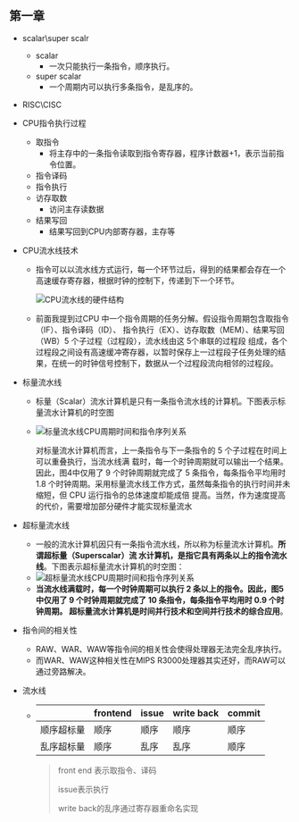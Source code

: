 ## 第一章

* scalar\super scalr

  * scalar
    * 一次只能执行一条指令，顺序执行。
  * super scalar
    * 一个周期内可以执行多条指令，是乱序的。

* RISC\CISC

* CPU指令执行过程

  * 取指令
    * 将主存中的一条指令读取到指令寄存器，程序计数器+1，表示当前指令位置。
  * 指令译码
  * 指令执行
  * 访存取数
    * 访问主存读数据
  * 结果写回
    * 结果写回到CPU内部寄存器，主存等

* CPU流水线技术

  * 指令可以以流水线方式运行，每一个环节过后，得到的结果都会存在一个高速缓存寄存器，根据时钟的控制下，传递到下一个环节。

    ![CPU流水线的硬件结构](https://img-blog.csdnimg.cn/047db3b9f6774fb4929c417bc056f001.jpeg#pic_center)

  * 前面我提到过CPU 中一个指令周期的任务分解。假设指令周期包含取指令（IF）、指令译码（ID）、 指令执行（EX）、访存取数（MEM）、结果写回（WB）5 个子过程（过程段），流水线由这 5个串联的过程段 组成，各个过程段之间设有高速缓冲寄存器，以暂时保存上一过程段子任务处理的结果，在统一的时钟信号控制下，数据从一个过程段流向相邻的过程段。

* 标量流水线

  * 标量（Scalar）流水计算机是只有一条指令流水线的计算机。下图表示标量流水计算机的时空图

  * ![标量流水线CPU周期时间和指令序列关系](https://img-blog.csdnimg.cn/fd6a4491c172403ab7800fc38d25f4b8.jpeg#pic_center)

    对标量流水计算机而言，上一条指令与下一条指令的 5 个子过程在时间上可以重叠执行，当流水线满 载时，每一个时钟周期就可以输出一个结果。因此，图4中仅用了 9 个时钟周期就完成了 5 条指令，每条指令平均用时 1.8 个时钟周期。采用标量流水线工作方式，虽然每条指令的执行时间并未缩短，但 CPU 运行指令的总体速度却能成倍 提高。当然，作为速度提高的代价，需要增加部分硬件才能实现标量流水

* 超标量流水线

  * 一般的流水计算机因只有一条指令流水线，所以称为标量流水计算机。**所谓超标量（Superscalar）流 水计算机，是指它具有两条以上的指令流水线**。下图表示超标量流水计算机的时空图：
  * ![超标量流水线CPU周期时间和指令序列关系](https://img-blog.csdnimg.cn/885c9fe2ce224c0c85fb76e43e78e4de.jpeg#pic_center)
  * **当流水线满载时，每一个时钟周期可以执行 2 条以上的指令。因此，图5中仅用了 9 个时钟周期就完成了 10 条指令，每条指令平均用时 0.9 个时钟周期。 超标量流水计算机是时间并行技术和空间并行技术的综合应用**。

* 指令间的相关性

  * RAW、WAR、WAW等指令间的相关性会使得处理器无法完全乱序执行。
  * 而WAR、WAW这种相关性在MIPS R3000处理器其实还好，而RAW可以通过旁路解决。

* 流水线

  * |            | frontend | issue | write back | commit |
    | ---------- | -------- | ----- | ---------- | ------ |
    | 顺序超标量 | 顺序     | 顺序  | 顺序       | 顺序   |
    | 乱序超标量 | 顺序     | 乱序  | 乱序       | 顺序   |

    > front end 表示取指令、译码
    >
    > issue表示执行
    >
    > write back的乱序通过寄存器重命名实现

